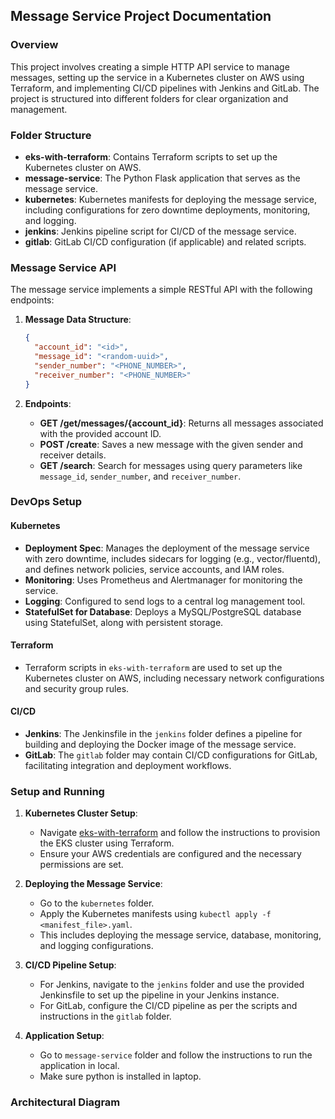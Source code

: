 ## Message Service Project Documentation

### Overview
This project involves creating a simple HTTP API service to manage messages, setting up the service in a Kubernetes cluster on AWS using Terraform, and implementing CI/CD pipelines with Jenkins and GitLab. The project is structured into different folders for clear organization and management.

### Folder Structure

- **eks-with-terraform**: Contains Terraform scripts to set up the Kubernetes cluster on AWS.
- **message-service**: The Python Flask application that serves as the message service.
- **kubernetes**: Kubernetes manifests for deploying the message service, including configurations for zero downtime deployments, monitoring, and logging.
- **jenkins**: Jenkins pipeline script for CI/CD of the message service.
- **gitlab**: GitLab CI/CD configuration (if applicable) and related scripts.

### Message Service API

The message service implements a simple RESTful API with the following endpoints:

1. **Message Data Structure**:
   ```json
   {
     "account_id": "<id>",
     "message_id": "<random-uuid>",
     "sender_number": "<PHONE_NUMBER>",
     "receiver_number": "<PHONE_NUMBER>"
   }
   ```

2. **Endpoints**:
   - **GET /get/messages/{account_id}**: Returns all messages associated with the provided account ID.
   - **POST /create**: Saves a new message with the given sender and receiver details.
   - **GET /search**: Search for messages using query parameters like `message_id`, `sender_number`, and `receiver_number`.

### DevOps Setup

#### Kubernetes
- **Deployment Spec**: Manages the deployment of the message service with zero downtime, includes sidecars for logging (e.g., vector/fluentd), and defines network policies, service accounts, and IAM roles.
- **Monitoring**: Uses Prometheus and Alertmanager for monitoring the service.
- **Logging**: Configured to send logs to a central log management tool.
- **StatefulSet for Database**: Deploys a MySQL/PostgreSQL database using StatefulSet, along with persistent storage.

#### Terraform
- Terraform scripts in `eks-with-terraform` are used to set up the Kubernetes cluster on AWS, including necessary network configurations and security group rules.

#### CI/CD
- **Jenkins**: The Jenkinsfile in the `jenkins` folder defines a pipeline for building and deploying the Docker image of the message service.
- **GitLab**: The `gitlab` folder may contain CI/CD configurations for GitLab, facilitating integration and deployment workflows.

### Setup and Running

1. **Kubernetes Cluster Setup**:
   - Navigate <a href= "https://github.com/bhanubokkasam/MsgHub/tree/main/eks-with-terraform#readme">eks-with-terraform</a> and follow the instructions to provision the EKS cluster using Terraform.
   - Ensure your AWS credentials are configured and the necessary permissions are set. 

2. **Deploying the Message Service**:
   - Go to the `kubernetes` folder.
   - Apply the Kubernetes manifests using `kubectl apply -f <manifest_file>.yaml`.
   - This includes deploying the message service, database, monitoring, and logging configurations.

3. **CI/CD Pipeline Setup**:
   - For Jenkins, navigate to the `jenkins` folder and use the provided Jenkinsfile to set up the pipeline in your Jenkins instance.
   - For GitLab, configure the CI/CD pipeline as per the scripts and instructions in the `gitlab` folder.

4. **Application Setup**:
   - Go to `message-service` folder and follow the instructions to run the application in local.
   - Make sure python is installed in laptop.

### Architectural Diagram




